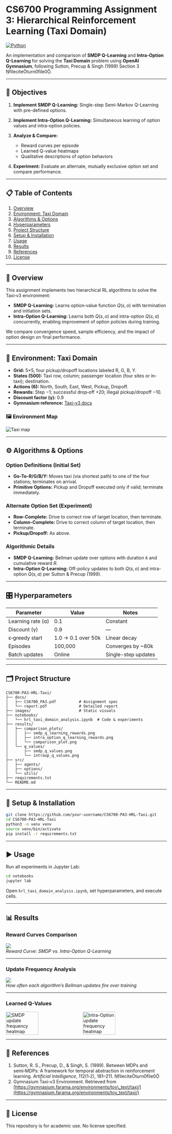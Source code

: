 # CS6700 Programming Assignment 3: Hierarchical Reinforcement Learning (Taxi Domain)

[![Python](https://img.shields.io/badge/python-3.x-blue.svg)](requirements.txt)

An implementation and comparison of **SMDP Q-Learning** and **Intra-Option Q-Learning** for solving the **Taxi Domain** problem using **OpenAI Gymnasium**, following Sutton, Precup & Singh (1999) Section 3 fileciteturn0file0.

---

## 🧪 Objectives

1. **Implement SMDP Q-Learning:** Single-step Semi-Markov Q-Learning with pre-defined options.
2. **Implement Intra-Option Q-Learning:** Simultaneous learning of option values and intra-option policies.
3. **Analyze & Compare:**

   * Reward curves per episode
   * Learned Q-value heatmaps
   * Qualitative descriptions of option behaviors
4. **Experiment:** Evaluate an alternate, mutually exclusive option set and compare performance.

---

## 📋 Table of Contents

1. [Overview](#📝-overview)
2. [Environment: Taxi Domain](#🚕-environment-taxi-domain)
3. [Algorithms & Options](#⚙️-algorithms--options)
4. [Hyperparameters](#🎛️-hyperparameters)
5. [Project Structure](#🗂️-project-structure)
6. [Setup & Installation](#🚀-setup--installation)
7. [Usage](#▶️-usage)
8. [Results](#📊-results)
9. [References](#🔖-references)
10. [License](#📜-license)

---

## 📝 Overview

This assignment implements two hierarchical RL algorithms to solve the Taxi‑v3 environment:

* **SMDP Q-Learning:** Learns option‑value function $Q(s, o)$ with termination and initiation sets.
* **Intra-Option Q-Learning:** Learns both $Q(s, o)$ and intra-option $Q(s, a)$ concurrently, enabling improvement of option policies during training.

We compare convergence speed, sample efficiency, and the impact of option design on final performance.

---

## 🚕 Environment: Taxi Domain

* **Grid:** 5×5, four pickup/dropoff locations labeled R, G, B, Y.
* **States (500):** Taxi row, column; passenger location (four sites or in-taxi); destination.
* **Actions (6):** North, South, East, West, Pickup, Dropoff.
* **Rewards:** Step −1; successful drop‑off +20; illegal pickup/dropoff −10.
* **Discount factor (γ):** 0.9
* **Gymnasium reference:** [Taxi-v3 docs](https://gymnasium.farama.org/environments/toy_text/taxi/)

### 🖼️ Environment Map

![Taxi map](https://github.com/ahmecse/RL-Assignments-3-IITM-CS6700/raw/main/images/Visualizing%20Taxi-v3%20environment%20with%20positions%20annotated.png)

---

## ⚙️ Algorithms & Options

### Option Definitions (Initial Set)

* **Go-To-R/G/B/Y:** Moves taxi (via shortest path) to one of the four stations; terminates on arrival.
* **Primitive Options:** Pickup and Dropoff executed only if valid; terminate immediately.

### Alternate Option Set (Experiment)

* **Row-Complete:** Drive to correct row of target location, then terminate.
* **Column-Complete:** Drive to correct column of target location, then terminate.
* **Pickup/Dropoff:** As above.

### Algorithmic Details

* **SMDP Q-Learning:** Bellman update over options with duration $k$ and cumulative reward $R$.
* **Intra-Option Q-Learning:** Off-policy updates to both $Q(s,o)$ and intra-option $Q(s,a)$ per Sutton & Precup (1999).

---

## 🎛️ Hyperparameters

| Parameter         | Value              | Notes               |
| ----------------- | ------------------ | ------------------- |
| Learning rate (α) | 0.1                | Constant            |
| Discount (γ)      | 0.9                | —                   |
| ε‑greedy start    | 1.0 → 0.1 over 50k | Linear decay        |
| Episodes          | 100,000            | Converges by \~80k  |
| Batch updates     | Online             | Single-step updates |

---

## 🗂️ Project Structure

```
CS6700-PA3-HRL-Taxi/
├── docs/
│   ├── CS6700_PA3.pdf          # Assignment spec
│   └── report.pdf              # Detailed report
├── images/                     # Static visuals
├── notebooks/
│   └── hrl_taxi_domain_analysis.ipynb  # Code & experiments
├── results/
│   ├── comparison_plots/
│   │   ├── smdp_q_learning_rewards.png
│   │   ├── intra_option_q_learning_rewards.png
│   │   └── comparison_plot.png
│   └── q_values/
│       ├── smdp_q_values.png
│       └── intraop_q_values.png
├── src/
│   ├── agents/
│   ├── options/
│   └── utils/
├── requirements.txt
└── README.md
```

---

## 🚀 Setup & Installation

```bash
git clone https://github.com/your-username/CS6700-PA3-HRL-Taxi.git
cd CS6700-PA3-HRL-Taxi
python3 -m venv venv
source venv/bin/activate
pip install -r requirements.txt
```

---

## ▶️ Usage

Run all experiments in Jupyter Lab:

```bash
cd notebooks
jupyter lab
```

Open `hrl_taxi_domain_analysis.ipynb`, set hyperparameters, and execute cells.

---

## 📊 Results

### Reward Curves Comparison
![](results/comparison_plots/comparison_plot.png)  
*Reward Curve: SMDP vs. Intra-Option Q-Learning*

---

### Update Frequency Analysis
![](results/comparison_plots/Update%20Frequency_SMDP%20and%20Intra-Option%20Q-Learning.PNG)  
*How often each algorithm’s Bellman updates fire over training*

---

### Learned Q-Values
<div style="display: flex; gap: 1em;">
  <img src="https://github.com/ahmecse/RL-Assignments-3-IITM-CS6700/raw/main/results/smdp/a500_e100_g90_updates.jpg" alt="SMDP update frequency heatmap" style="width:45%;" />
  <img src="https://github.com/ahmecse/RL-Assignments-3-IITM-CS6700/raw/main/results/intraop/a500_e1_g90_updates.jpg" alt="Intra-Option update frequency heatmap" style="width:45%;" />
</div>

---

## 🔖 References

1. Sutton, R. S., Precup, D., & Singh, S. (1999). Between MDPs and semi‑MDPs: A framework for temporal abstraction in reinforcement learning. *Artificial Intelligence*, 112(1‑2), 181–211. fileciteturn0file0
2. Gymnasium Taxi‑v3 Environment. Retrieved from [https://gymnasium.farama.org/environments/toy\_text/taxi/](https://gymnasium.farama.org/environments/toy_text/taxi/)

---

## 📜 License

This repository is for academic use. No license specified.
